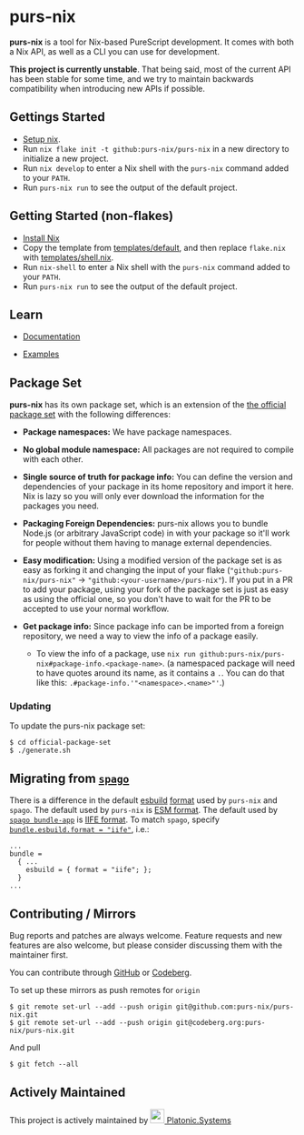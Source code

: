 # purs-nix

**purs-nix** is a tool for Nix-based PureScript development. It comes with both a Nix API, as well as a CLI you can use for development.

**This project is currently unstable**. That being said, most of the current API has been stable for some time, and we try to maintain backwards compatibility when introducing new APIs if possible.

## Gettings Started

- [Setup nix](docs/nix.md).
- Run `nix flake init -t github:purs-nix/purs-nix` in a new directory to initialize a new project.
- Run `nix develop` to enter a Nix shell with the `purs-nix` command added to your `PATH`.
- Run `purs-nix run` to see the output of the default project.

## Getting Started (non-flakes)

- [Install Nix](https://nixos.org/download.html#nix-quick-install)
- Copy the template from [templates/default](templates/default), and then replace `flake.nix` with [templates/shell.nix](templates/shell.nix).
- Run `nix-shell` to enter a Nix shell with the `purs-nix` command added to your `PATH`.
- Run `purs-nix run` to see the output of the default project.

## Learn

- [Documentation](docs/README.md)

- [Examples](examples)

## Package Set

**purs-nix** has its own package set, which is an extension of the [the official package set](https://github.com/purescript/package-sets) with the following differences:

- **Package namespaces:** We have package namespaces.

- **No global module namespace:** All packages are not required to compile with each other.

- **Single source of truth for package info:** You can define the version and dependencies of your package in its home repository and import it here. Nix is lazy so you will only ever download the information for the packages you need.

- **Packaging Foreign Dependencies:** purs-nix allows you to bundle Node.js (or arbitrary JavaScript code) in with your package so it'll work for people without them having to manage external dependencies.

- **Easy modification:** Using a modified version of the package set is as easy as forking it and changing the input of your flake (`"github:purs-nix/purs-nix"` -> `"github:<your-username>/purs-nix"`). If you put in a PR to add your package, using your fork of the package set is just as easy as using the official one, so you don't have to wait for the PR to be accepted to use your normal workflow.

- **Get package info:** Since package info can be imported from a foreign repository, we need a way to view the info of a package easily.

  - To view the info of a package, use `nix run github:purs-nix/purs-nix#package-info.<package-name>`. (a namespaced package will need to have quotes around its name, as it contains a `.`. You can do that like this: `.#package-info.'"<namespace>.<name>"'`.)

### Updating

To update the purs-nix package set:
```
$ cd official-package-set
$ ./generate.sh
```

## Migrating from [`spago`](https://github.com/purescript/spago)

There is a difference in the default [esbuild](https://esbuild.github.io/) [format](https://esbuild.github.io/api/#format) used by `purs-nix` and `spago`. The default used by `purs-nix` is [ESM format](https://esbuild.github.io/api/#format-esm). The default used by [`spago bundle-app`](https://github.com/purescript/spago#1-spago-bundle-app) is [IIFE format](https://esbuild.github.io/api/#format-iife). To match `spago`, specify [`bundle.esbuild.format = "iife"`](https://github.com/purs-nix/purs-nix/blob/master/docs/derivations.md#bundle), i.e.:
```
...
bundle =
  { ...
    esbuild = { format = "iife"; };
  }
...
```

## Contributing / Mirrors

Bug reports and patches are always welcome. Feature requests and new features are also welcome, but please consider discussing them with the maintainer first.

You can contribute through [GitHub](https://github.com/purs-nix/purs-nix) or [Codeberg](https://codeberg.org/purs-nix/purs-nix).

To set up these mirrors as push remotes for `origin`

```console
$ git remote set-url --add --push origin git@github.com:purs-nix/purs-nix.git
$ git remote set-url --add --push origin git@codeberg.org:purs-nix/purs-nix.git
```

And pull

```console
$ git fetch --all
```

## Actively Maintained

This project is actively maintained by [<img src="https://platonic.systems/logo.svg" height="25" width="25" alt=""> Platonic.Systems](https://platonic.systems)

